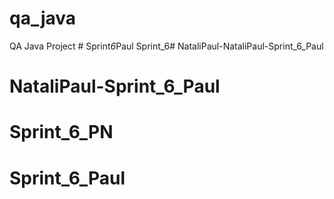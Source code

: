 # qa_java
QA Java Project
#   S p r i n t _ 6 _ P a u l 
 
 Sprint_6# NataliPaul-NataliPaul-Sprint_6_Paul
# NataliPaul-Sprint_6_Paul
# Sprint_6_PN
# Sprint_6_Paul
